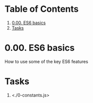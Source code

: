 
# Table of Contents

1.  [0.00. ES6 basics](#org4cf4a6c)
2.  [Tasks](#orga17b3c1)


<a id="org4cf4a6c"></a>

# 0.00. ES6 basics

How to use some of the key ES6 features


<a id="orga17b3c1"></a>

# Tasks

1.  <./0-constants.js>

